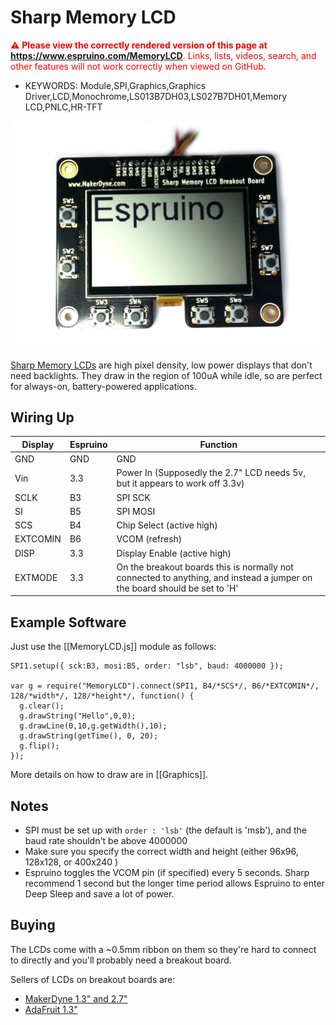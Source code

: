<!--- Copyright (c) 2013 Gordon Williams, Pur3 Ltd. See the file LICENSE for copying permission. -->
Sharp Memory LCD
================

<span style="color:red">:warning: **Please view the correctly rendered version of this page at https://www.espruino.com/MemoryLCD**. Links, lists, videos, search, and other features will not work correctly when viewed on GitHub.</span>

* KEYWORDS: Module,SPI,Graphics,Graphics Driver,LCD,Monochrome,LS013B7DH03,LS027B7DH01,Memory LCD,PNLC,HR-TFT

![2.7" Memory LCD module](MemoryLCD/400x240.jpg)

[Sharp Memory LCDs](http://www.sharpmemorylcd.com/aboutmemorylcd.html) are high pixel density, low power displays that don't need backlights. They draw in the region of 100uA while idle, so are perfect for always-on, battery-powered applications.

Wiring Up
--------

| Display | Espruino | Function |
|---------|----------|----------|
| GND     | GND      | GND      |
| Vin     | 3.3      | Power In  (Supposedly the 2.7" LCD needs 5v, but it appears to work off 3.3v) |
| SCLK    | B3       | SPI SCK  |
| SI      | B5       | SPI MOSI |
| SCS     | B4       | Chip Select (active high) |
| EXTCOMIN | B6     | VCOM (refresh) |
| DISP    | 3.3     | Display Enable (active high) |
| EXTMODE | 3.3     | On the breakout boards this is normally not connected to anything, and instead a jumper on the board should be set to 'H' |

Example Software
--------------

Just use the [[MemoryLCD.js]] module as follows:

```
SPI1.setup({ sck:B3, mosi:B5, order: "lsb", baud: 4000000 });

var g = require("MemoryLCD").connect(SPI1, B4/*SCS*/, B6/*EXTCOMIN*/, 128/*width*/, 128/*height*/, function() {
  g.clear();
  g.drawString("Hello",0,0);
  g.drawLine(0,10,g.getWidth(),10);
  g.drawString(getTime(), 0, 20);
  g.flip();
});
```

More details on how to draw are in [[Graphics]].

Notes
-----

* SPI must be set up with `order : 'lsb'` (the default is 'msb'), and the baud rate shouldn't be above 4000000
* Make sure you specify the correct width and height (either 96x96, 128x128, or 400x240 )
* Espruino toggles the VCOM pin (if specified) every 5 seconds. Sharp recommend 1 second but the longer time period allows Espruino to enter Deep Sleep and save a lot of power.

Buying
-----

The LCDs come with a ~0.5mm ribbon on them so they're hard to connect to directly and you'll probably need a breakout board. 

Sellers of LCDs on breakout boards are:

* [MakerDyne 1.3" and 2.7"](http://www.makerdyne.com/blog/shop/)
* [AdaFruit 1.3"](https://www.adafruit.com/products/1393)
